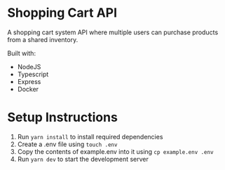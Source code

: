 # Shopping Cart API

A shopping cart system API where multiple users can purchase products from a shared inventory.

Built with:

- NodeJS
- Typescript
- Express
- Docker

# Setup Instructions

1. Run `yarn install` to install required dependencies
2. Create a .env file using `touch .env`
3. Copy the contents of example.env into it using `cp example.env .env`
4. Run `yarn dev` to start the development server
